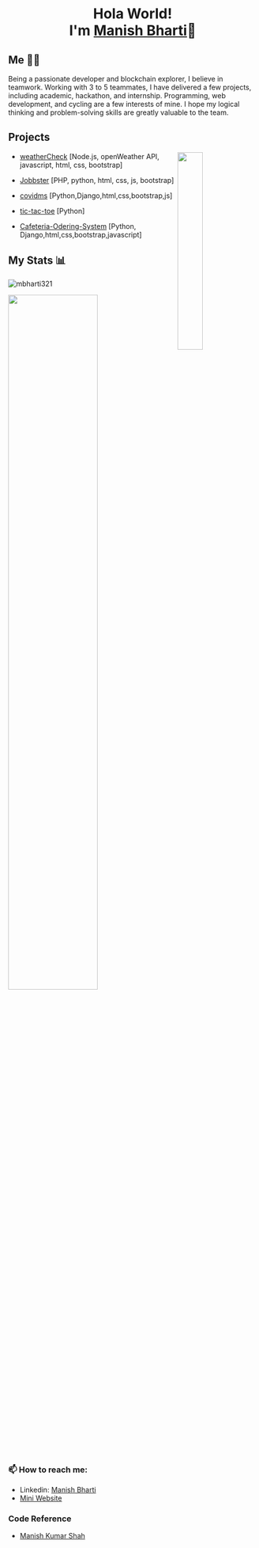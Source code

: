 <!--
**mbharti321/mbharti321** is a ✨ _special_ ✨ repository because its `README.md` (this file) appears on your GitHub profile.

Here are some ideas to get you started:

- 🔭 I’m currently working on ...
- 🌱 I’m currently learning ...
- 👯 I’m looking to collaborate on ...
- 🤔 I’m looking for help with ...
- 💬 Ask me about ...
- 📫 How to reach me: ...
- 😄 Pronouns: ...
- ⚡ Fun fact: ...
-->

<h1 align="center"> Hola World! <br>I'm <a href = "https://www.google.com/search?q=mbharti321">Manish Bharti</a>👋 </h1>



## Me 👨‍💻 
Being a passionate developer and blockchain explorer, I believe in teamwork. Working with 3 to 5 teammates, I have delivered a few projects, including academic, hackathon, and internship. Programming, web development, and cycling are a few interests of mine. I hope my logical thinking and problem-solving skills are greatly valuable to the team.


## Projects 
<img align="right" src="https://github.com/mbharti321/mbharti321/blob/main/coding-freak.gif" width="32%"/>


- [weatherCheck](https://github.com/mbharti321/weatherCheck)
    [Node.js, openWeather API, javascript, html, css, bootstrap]
- [Jobbster](https://github.com/mbharti321/Jobbster)
    [PHP, python, html, css, js, bootstrap]
    
    
- [covidms](https://github.com/mbharti321/covidms)  [Python,Django,html,css,bootstrap,js]
- [tic-tac-toe](https://github.com/mbharti321/tic-tac-toe) 
    [Python]        
- [Cafeteria-Odering-System](https://github.com/mbharti321/Cafeteria-Odering-System)
    [Python, Django,html,css,bootstrap,javascript]
  
<!-- - [E-Voting System](https://github.com/mbharti321/EVoting-System)
    [Visual Basic 6.0, SQLServer] -->


## My Stats 📊 
<img src="https://komarev.com/ghpvc/?username=mbharti321" alt="mbharti321" />
<!-- ![](https://komarev.com/ghpvc/?username=mbharti321&color=green) -->

<img src="https://github-readme-stats.vercel.app/api?username=mbharti321&&show_icons=true&title_color=26FF00&icon_color=2551E6&text_color=ffffff&bg_color=000000" width="60%"/><br>

### 📫 How to reach me: 

- Linkedin: <a href="https://www.linkedin.com/in/manish-bharti/">Manish Bharti</a>
- [Mini Website](https://flowcv.me/manishbharti)


### Code Reference
- [Manish Kumar Shah](https://github.com/ManishShah120)
